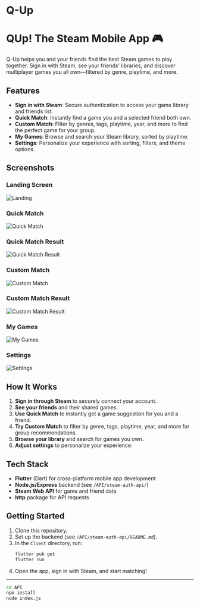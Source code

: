 
# Q-Up
# QUp! The Steam Mobile App 🎮

Q-Up helps you and your friends find the best Steam games to play together. Sign in with Steam, see your friends' libraries, and discover multiplayer games you all own—filtered by genre, playtime, and more.

## Features

- **Sign in with Steam**: Secure authentication to access your game library and friends list.
- **Quick Match**: Instantly find a game you and a selected friend both own.
- **Custom Match**: Filter by genres, tags, playtime, year, and more to find the perfect game for your group.
- **My Games**: Browse and search your Steam library, sorted by playtime.
- **Settings**: Personalize your experience with sorting, filters, and theme options.

## Screenshots

### Landing Screen
![Landing](Client/assets/images/landing.png)

### Quick Match
![Quick Match](Client/assets/images/friend_quick_match.png)

### Quick Match Result
![Quick Match Result](Client/assets/images/quick_result.png)

### Custom Match
![Custom Match](Client/assets/images/friend_custom_match.png)

### Custom Match Result
![Custom Match Result](Client/assets/images/custom_result.png)

### My Games
![My Games](Client/assets/images/my_games.png)

### Settings
![Settings](Client/assets/images/settings.png)

## How It Works

1. **Sign in through Steam** to securely connect your account.
2. **See your friends** and their shared games.
3. **Use Quick Match** to instantly get a game suggestion for you and a friend.
4. **Try Custom Match** to filter by genre, tags, playtime, year, and more for group recommendations.
5. **Browse your library** and search for games you own.
6. **Adjust settings** to personalize your experience.

## Tech Stack

- **Flutter** (Dart) for cross-platform mobile app development
- **Node.js/Express** backend (see `/API/steam-auth-api/`)
- **Steam Web API** for game and friend data
- **http** package for API requests

## Getting Started

1. Clone this repository.
2. Set up the backend (see `/API/steam-auth-api/README.md`).
3. In the `Client` directory, run:
   ```sh
   flutter pub get
   flutter run
   ```
4. Open the app, sign in with Steam, and start matching!

---

```bash
cd API
npm install
node index.js

